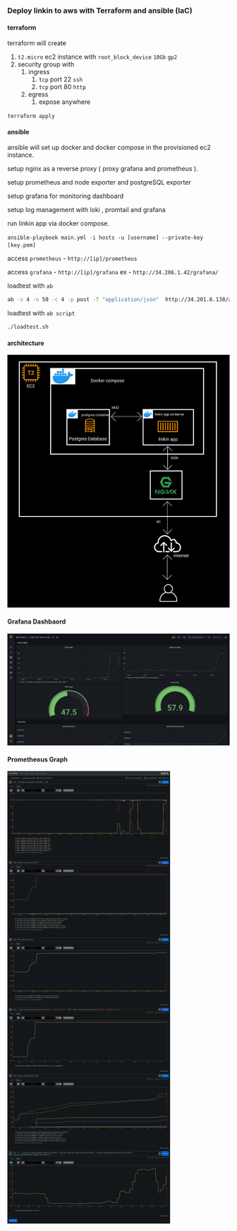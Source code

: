 ### Deploy linkin to aws with Terraform and ansible (IaC)

#### terraform

terraform will create

1. `t2.micro` ec2 instance with `root_block_device` `10Gb` `gp2`
2. security group with
   1. ingress
      1. `tcp` port 22 `ssh`
      2. `tcp` port 80 `http`
      <!-- 3. `tcp` port 3000 testing linkin app -->
   2. egress
      1. expose anywhere

`terraform apply`

#### ansible

ansible will set up docker and docker compose in the provisioned ec2 instance.

setup nginx as a reverse proxy ( proxy grafana and prometheus ).

setup prometheus and node exporter and postgreSQL exporter

setup grafana for monitoring dashboard

setup log management with loki , promtail and grafana

<!-- clone the linkin repository via github. -->

run linkin app via docker compose.

`ansible-playbook main.yml -i hosts -u [username] --private-key [key.pem]`

access `prometheus` - `http://[ip]/prometheus`

access `grafana` - `http://[ip]/grafana` ex - `http://34.206.1.42/grafana/`

loadtest with `ab`

```bash
ab -v 4 -n 50 -c 4 -p post -T "application/json"  http://34.201.6.138/api/login
```

loadtest with `ab script`

```bash
./loadtest.sh
```

<!-- add postgres monitorung grafana

add loki for logs monitoring

-->

<!-- http://34.201.6.138/prometheus/

graph?g0.expr=100%20-%20rate(node_cpu_seconds_total%5B30s%5D)%20*%20100&g0.tab=0&g0.stacked=0&g0.show_exemplars=0&g0.range_input=15m&g1.expr=node_network_receive_bytes_total&g1.tab=0&g1.stacked=0&g1.show_exemplars=0&g1.range_input=1h&g2.expr=node_disk_read_bytes_total&g2.tab=0&g2.stacked=0&g2.show_exemplars=0&g2.range_input=1h&g3.expr=100%20-%20((node_filesystem_avail_bytes%7Bmountpoint%3D%22%2F%22%2Cfstype!%3D%22rootfs%22%7D%20*%20100)%20%2F%20node_filesystem_size_bytes%7Bmountpoint%3D%22%2F%22%2Cfstype!%3D%22rootfs%22%7D)&g3.tab=0&g3.stacked=0&g3.show_exemplars=0&g3.range_input=1h&g4.expr=node_network_transmit_bytes_total&g4.tab=0&g4.stacked=0&g4.show_exemplars=0&g4.range_input=1h&g5.expr=100%20*%20(1%20-%20((avg_over_time(node_memory_MemFree_bytes%5B30s%5D)%20%2B%20avg_over_time(node_memory_Cached_bytes%5B30s%5D)%20%2B%20avg_over_time(node_memory_Buffers_bytes%5B30s%5D))%20%2F%20avg_over_time(node_memory_MemTotal_bytes%5B30s%5D)))&g5.tab=0&g5.stacked=0&g5.show_exemplars=0&g5.range_input=15m

-->

#### architecture

![architecture](diagram.png)

#### Grafana Dashbaord

![grafana](grafana.png)

#### Prometheous Graph

![prometheus](prometheus.png)
